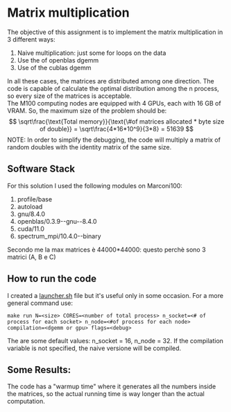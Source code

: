 # Matrix multiplication
The objective of this assignment is to implement the matrix multiplication in 3 different ways:
1. Naive multiplication: just some for loops on the data
2. Use the of openblas dgemm
3. Use of the cublas dgemm 

In all these cases, the matrices are distributed among one direction. The code is capable of calculate the optimal distribution among the n process, so every size of the matrices is acceptable.  
The M100 computing nodes are equipped with 4 GPUs, each with 16 GB of VRAM. So, the maximum size of the problem should be:
$$
\sqrt\frac{\text{Total memory}}{\text{\#of matrices allocated * byte size of double}} = \sqrt\frac{4*16*10^9}{3*8} = 51639
$$
NOTE: In order to simplify the debugging, the code will multiply a matrix of random doubles with the identity matrix of the same size.

## Software Stack
For this solution I used the following modules on Marconi100:
1. profile/base
2. autoload   
3. gnu/8.4.0 
4. openblas/0.3.9--gnu--8.4.0   
5. cuda/11.0   
6. spectrum_mpi/10.4.0--binary  

Secondo me la max matrices è 44000*44000: questo perchè sono 3 matrici (A, B e C)

## How to run the code
I created a [launcher.sh](launcher.sh) file but it's useful only in some occasion. For a more general command use:
```
make run N=<size> CORES=<number of total process> n_socket=<# of process for each socket> n_node=<#of process for each node> compilation=<dgemm or gpu> flags=<debug>
```
The are some default values: n_socket = 16, n_node = 32. If the compilation variable is not specified, the naive versione will be compiled.

## Some Results:
The code has a "warmup time" where it generates all the numbers inside the matrices, so the actual running time is way longer than the actual computation.